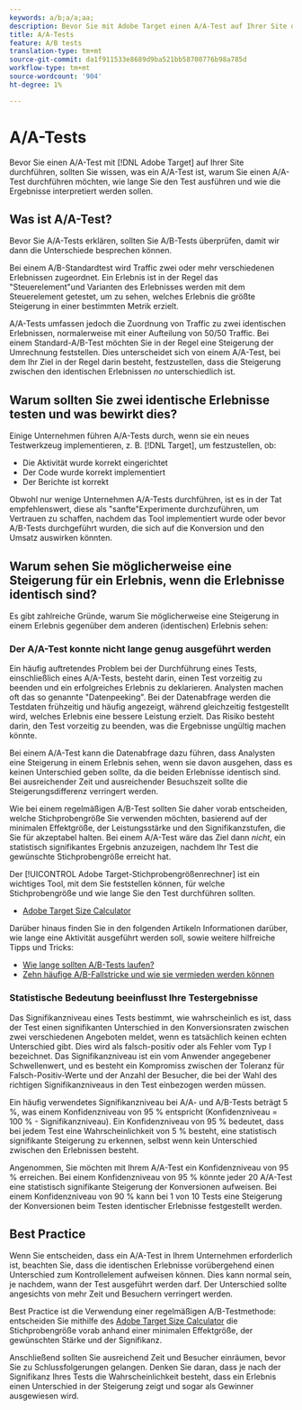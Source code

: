 ```yaml
---
keywords: a/b;a/a;aa;
description: Bevor Sie mit Adobe Target einen A/A-Test auf Ihrer Site durchführen, sollten Sie wissen, was ein A/A-Test ist, warum Sie möglicherweise einen A/A-Test durchführen möchten, wie lange Sie den Test durchführen sollten und wie die Ergebnisse interpretiert werden.
title: A/A-Tests
feature: A/B tests
translation-type: tm+mt
source-git-commit: da1f911533e8689d9ba521bb58700776b98a785d
workflow-type: tm+mt
source-wordcount: '904'
ht-degree: 1%

---
```



# A/A-Tests

Bevor Sie einen A/A-Test mit [!DNL Adobe Target] auf Ihrer Site durchführen, sollten Sie wissen, was ein A/A-Test ist, warum Sie einen A/A-Test durchführen möchten, wie lange Sie den Test ausführen und wie die Ergebnisse interpretiert werden sollen.

## Was ist A/A-Test?

Bevor Sie A/A-Tests erklären, sollten Sie A/B-Tests überprüfen, damit wir dann die Unterschiede besprechen können.

Bei einem A/B-Standardtest wird Traffic zwei oder mehr verschiedenen Erlebnissen zugeordnet. Ein Erlebnis ist in der Regel das &quot;Steuerelement&quot;und Varianten des Erlebnisses werden mit dem Steuerelement getestet, um zu sehen, welches Erlebnis die größte Steigerung in einer bestimmten Metrik erzielt.

A/A-Tests umfassen jedoch die Zuordnung von Traffic zu zwei identischen Erlebnissen, normalerweise mit einer Aufteilung von 50/50 Traffic. Bei einem Standard-A/B-Test möchten Sie in der Regel eine Steigerung der Umrechnung feststellen. Dies unterscheidet sich von einem A/A-Test, bei dem Ihr Ziel in der Regel darin besteht, festzustellen, dass die Steigerung zwischen den identischen Erlebnissen *no* unterschiedlich ist.

## Warum sollten Sie zwei identische Erlebnisse testen und was bewirkt dies?

Einige Unternehmen führen A/A-Tests durch, wenn sie ein neues Testwerkzeug implementieren, z. B. [!DNL Target], um festzustellen, ob:

* Die Aktivität wurde korrekt eingerichtet
* Der Code wurde korrekt implementiert
* Der Berichte ist korrekt

Obwohl nur wenige Unternehmen A/A-Tests durchführen, ist es in der Tat empfehlenswert, diese als &quot;sanfte&quot;Experimente durchzuführen, um Vertrauen zu schaffen, nachdem das Tool implementiert wurde oder bevor A/B-Tests durchgeführt wurden, die sich auf die Konversion und den Umsatz auswirken könnten.

## Warum sehen Sie möglicherweise eine Steigerung für ein Erlebnis, wenn die Erlebnisse identisch sind?

Es gibt zahlreiche Gründe, warum Sie möglicherweise eine Steigerung in einem Erlebnis gegenüber dem anderen (identischen) Erlebnis sehen:

### Der A/A-Test konnte nicht lange genug ausgeführt werden

Ein häufig auftretendes Problem bei der Durchführung eines Tests, einschließlich eines A/A-Tests, besteht darin, einen Test vorzeitig zu beenden und ein erfolgreiches Erlebnis zu deklarieren. Analysten machen oft das so genannte &quot;Datenpeeking&quot;. Bei der Datenabfrage werden die Testdaten frühzeitig und häufig angezeigt, während gleichzeitig festgestellt wird, welches Erlebnis eine bessere Leistung erzielt. Das Risiko besteht darin, den Test vorzeitig zu beenden, was die Ergebnisse ungültig machen könnte.

Bei einem A/A-Test kann die Datenabfrage dazu führen, dass Analysten eine Steigerung in einem Erlebnis sehen, wenn sie davon ausgehen, dass es keinen Unterschied geben sollte, da die beiden Erlebnisse identisch sind. Bei ausreichender Zeit und ausreichender Besuchszeit sollte die Steigerungsdifferenz verringert werden.

Wie bei einem regelmäßigen A/B-Test sollten Sie daher vorab entscheiden, welche Stichprobengröße Sie verwenden möchten, basierend auf der minimalen Effektgröße, der Leistungsstärke und den Signifikanzstufen, die Sie für akzeptabel halten. Bei einem A/A-Test wäre das Ziel dann *nicht*, ein statistisch signifikantes Ergebnis anzuzeigen, nachdem Ihr Test die gewünschte Stichprobengröße erreicht hat.

Der [!UICONTROL Adobe Target-Stichprobengrößenrechner] ist ein wichtiges Tool, mit dem Sie feststellen können, für welche Stichprobengröße und wie lange Sie den Test durchführen sollten.

* [Adobe Target Size Calculator](/help/c-activities/t-test-ab/sample-size-determination.md#section_6B8725BD704C4AFE939EF2A6B6E834E6)

Darüber hinaus finden Sie in den folgenden Artikeln Informationen darüber, wie lange eine Aktivität ausgeführt werden soll, sowie weitere hilfreiche Tipps und Tricks:

* [Wie lange sollten A/B-Tests laufen?](/help/c-activities/t-test-ab/sample-size-determination.md)
* [Zehn häufige A/B-Fallstricke und wie sie vermieden werden können](/help/c-activities/t-test-ab/common-ab-testing-pitfalls.md)

### Statistische Bedeutung beeinflusst Ihre Testergebnisse

Das Signifikanzniveau eines Tests bestimmt, wie wahrscheinlich es ist, dass der Test einen signifikanten Unterschied in den Konversionsraten zwischen zwei verschiedenen Angeboten meldet, wenn es tatsächlich keinen echten Unterschied gibt. Dies wird als falsch-positiv oder als Fehler vom Typ I bezeichnet. Das Signifikanzniveau ist ein vom Anwender angegebener Schwellenwert, und es besteht ein Kompromiss zwischen der Toleranz für Falsch-Positiv-Werte und der Anzahl der Besucher, die bei der Wahl des richtigen Signifikanzniveaus in den Test einbezogen werden müssen.

Ein häufig verwendetes Signifikanzniveau bei A/A- und A/B-Tests beträgt 5 %, was einem Konfidenzniveau von 95 % entspricht (Konfidenzniveau = 100 % - Signifikanzniveau). Ein Konfidenzniveau von 95 % bedeutet, dass bei jedem Test eine Wahrscheinlichkeit von 5 % besteht, eine statistisch signifikante Steigerung zu erkennen, selbst wenn kein Unterschied zwischen den Erlebnissen besteht.

Angenommen, Sie möchten mit Ihrem A/A-Test ein Konfidenzniveau von 95 % erreichen. Bei einem Konfidenzniveau von 95 % könnte jeder 20 A/A-Test eine statistisch signifikante Steigerung der Konversionen aufweisen. Bei einem Konfidenzniveau von 90 % kann bei 1 von 10 Tests eine Steigerung der Konversionen beim Testen identischer Erlebnisse festgestellt werden.

## Best Practice

Wenn Sie entscheiden, dass ein A/A-Test in Ihrem Unternehmen erforderlich ist, beachten Sie, dass die identischen Erlebnisse vorübergehend einen Unterschied zum Kontrollelement aufweisen können. Dies kann normal sein, je nachdem, wann der Test ausgeführt werden darf. Der Unterschied sollte angesichts von mehr Zeit und Besuchern verringert werden.

Best Practice ist die Verwendung einer regelmäßigen A/B-Testmethode: entscheiden Sie mithilfe des [Adobe Target Size Calculator](/help/c-activities/t-test-ab/sample-size-determination.md#section_6B8725BD704C4AFE939EF2A6B6E834E6) die Stichprobengröße vorab anhand einer minimalen Effektgröße, der gewünschten Stärke und der Signifikanz.

Anschließend sollten Sie ausreichend Zeit und Besucher einräumen, bevor Sie zu Schlussfolgerungen gelangen. Denken Sie daran, dass je nach der Signifikanz Ihres Tests die Wahrscheinlichkeit besteht, dass ein Erlebnis einen Unterschied in der Steigerung zeigt und sogar als Gewinner ausgewiesen wird.
